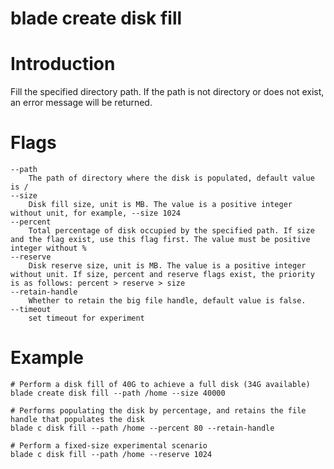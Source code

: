 # blade create disk fill

# **Introduction**
Fill the specified directory path. If the path is not directory or does not exist, an error message will be returned.
# **Flags**

```
--path
	The path of directory where the disk is populated, default value is /
--size
	Disk fill size, unit is MB. The value is a positive integer without unit, for example, --size 1024
--percent
	Total percentage of disk occupied by the specified path. If size and the flag exist, use this flag first. The value must be positive integer without %
--reserve
	Disk reserve size, unit is MB. The value is a positive integer without unit. If size, percent and reserve flags exist, the priority is as follows: percent > reserve > size
--retain-handle
	Whether to retain the big file handle, default value is false.
--timeout
	set timeout for experiment

```

# **Example**

````
# Perform a disk fill of 40G to achieve a full disk (34G available)
blade create disk fill --path /home --size 40000
````
````
# Performs populating the disk by percentage, and retains the file handle that populates the disk
blade c disk fill --path /home --percent 80 --retain-handle
````
````
# Perform a fixed-size experimental scenario
blade c disk fill --path /home --reserve 1024
````


